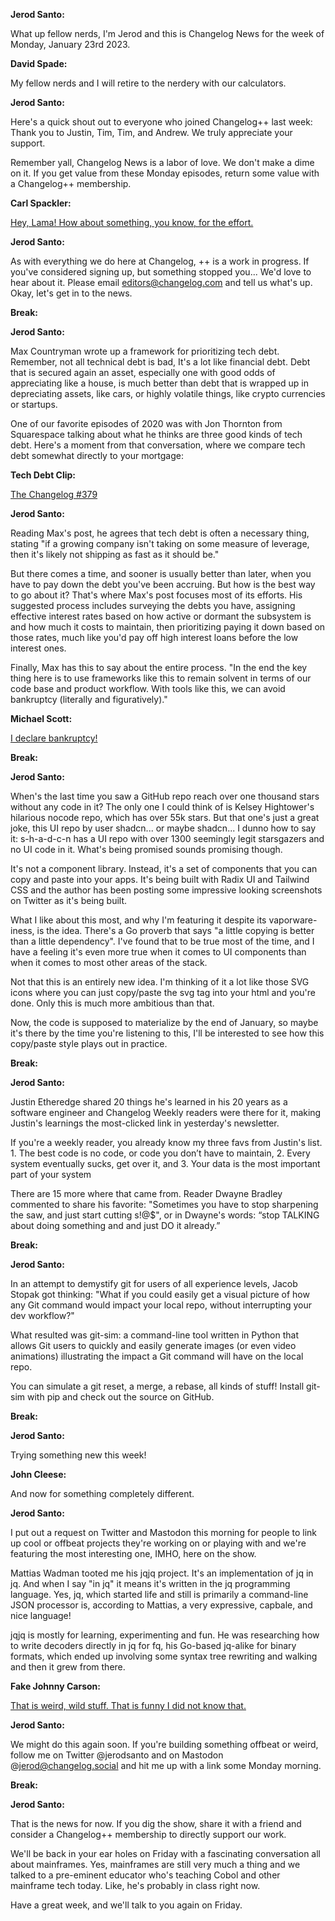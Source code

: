 **Jerod Santo:**

What up fellow nerds, I'm Jerod and this is Changelog News for the week of Monday, January 23rd 2023.

**David Spade:**

My fellow nerds and I will retire to the nerdery with our calculators.

**Jerod Santo:**

Here's a quick shout out to everyone who joined Changelog++ last week: Thank you to Justin, Tim, Tim, and Andrew. We truly appreciate your support.

Remember yall, Changelog News is a labor of love. We don't make a dime on it. If you get value from these Monday episodes, return some value with a Changelog++ membership.

**Carl Spackler:**

[Hey, Lama! How about something, you know, for the effort.](https://www.youtube.com/watch?v=TkLH56VlKT0)

**Jerod Santo:**

As with everything we do here at Changelog, ++ is a work in progress. If you've considered signing up, but something stopped you... We'd love to hear about it. Please email editors@changelog.com and tell us what's up. Okay, let's get in to the news.

**Break:**

**Jerod Santo:**

Max Countryman wrote up a framework for prioritizing tech debt. Remember, not all technical debt is bad, It's a lot like financial debt. Debt that is secured again an asset, especially one with good odds of appreciating like a house, is much better than debt that is wrapped up in depreciating assets, like cars, or highly volatile things, like crypto currencies or startups.

One of our favorite episodes of 2020 was with Jon Thornton from Squarespace talking about what he thinks are three good kinds of tech debt. Here's a moment from that conversation, where we compare tech debt somewhat directly to your mortgage:

**Tech Debt Clip:**

[The Changelog #379](https://changelog.fm/379)

**Jerod Santo:**

Reading Max's post, he agrees that tech debt is often a necessary thing, stating "if a growing company isn't taking on some measure of leverage, then it's likely not shipping as fast as it should be."

But there comes a time, and sooner is usually better than later, when you have to pay down the debt you've been accruing. But how is the best way to go about it? That's where Max's post focuses most of its efforts. His suggested process includes surveying the debts you have, assigning effective interest rates based on how active or dormant the subsystem is and how much it costs to maintain, then prioritizing paying it down based on those rates, much like you'd pay off high interest loans before the low interest ones.

Finally, Max has this to say about the entire process. "In the end the key thing here is to use frameworks like this to remain solvent in terms of our code base and product workflow. With tools like this, we can avoid bankruptcy (literally and figuratively)."

**Michael Scott:**

[I declare bankruptcy!](https://www.youtube.com/watch?v=T_d3teq6pWw)

**Break:**

**Jerod Santo:**

When's the last time you saw a GitHub repo reach over one thousand stars without any code in it? The only one I could think of is Kelsey Hightower's hilarious nocode repo, which has over 55k stars. But that one's just a great joke, this UI repo by user shadcn... or maybe shadcn... I dunno how to say it: s-h-a-d-c-n has a UI repo with over 1300 seemingly legit starsgazers and no UI code in it. What's being promised sounds promising though.

It's not a component library. Instead, it's a set of components that you can copy and paste into your apps. It's being built with Radix UI and Tailwind CSS and the author has been posting some impressive looking screenshots on Twitter as it's being built.

What I like about this most, and why I'm featuring it despite its vaporware-iness, is the idea. There's a Go proverb that says "a little copying is better than a little dependency". I've found that to be true most of the time, and I have a feeling it's even more true when it comes to UI components than when it comes to most other areas of the stack.

Not that this is an entirely new idea. I'm thinking of it a lot like those SVG icons where you can just copy/paste the svg tag into your html and you're done. Only this is much more ambitious than that.

Now, the code is supposed to materialize by the end of January, so maybe it's there by the time you're listening to this, I'll be interested to see how this copy/paste style plays out in practice.

**Break:**

**Jerod Santo:**

Justin Etheredge shared 20 things he's learned in his 20 years as a software engineer and Changelog Weekly readers were there for it, making Justin's learnings the most-clicked link in yesterday's newsletter.

If you're a weekly reader, you already know my three favs from Justin's list. 1. The best code is no code, or code you don’t have to maintain, 2. Every system eventually sucks, get over it, and 3. Your data is the most important part of your system

There are 15 more where that came from. Reader Dwayne Bradley commented to share his favorite: "Sometimes you have to stop sharpening the saw, and just start cutting s!@$", or in Dwayne's words: “stop TALKING about doing something and and just DO it already.”

**Break:**

**Jerod Santo:**

In an attempt to demystify git for users of all experience levels, Jacob Stopak got thinking: "What if you could easily get a visual picture of how any Git command would impact your local repo, without interrupting your dev workflow?"

What resulted was git-sim: a command-line tool written in Python that allows Git users to quickly and easily generate images (or even video animations) illustrating the impact a Git command will have on the local repo.

You can simulate a git reset, a merge, a rebase, all kinds of stuff! Install git-sim with pip and check out the source on GitHub.

**Break:**

**Jerod Santo:**

Trying something new this week!

**John Cleese:**

And now for something completely different.

**Jerod Santo:**

I put out a request on Twitter and Mastodon this morning for people to link up cool or offbeat projects they're working on or playing with and we're featuring the most interesting one, IMHO, here on the show.

Mattias Wadman tooted me his jqjq project. It's an implementation of jq in jq. And when I say "in jq" it means it's written in the jq programming language. Yes, jq, which started life and still is primarily a command-line JSON processor is, according to Mattias, a very expressive, capbale, and nice language!

jqjq is mostly for learning, experimenting and fun. He was researching how to write decoders directly in jq for fq, his Go-based jq-alike for binary formats, which ended up involving some syntax tree rewriting and walking and then it grew from there.

**Fake Johnny Carson:**

[That is weird, wild stuff. That is funny I did not know that.](https://www.youtube.com/watch?v=Sas71tmPFAs)

**Jerod Santo:**

We might do this again soon. If you're building something offbeat or weird, follow me on Twitter @jerodsanto and on Mastodon @jerod@changelog.social and hit me up with a link some Monday morning.

**Break:**

**Jerod Santo:**

That is the news for now. If you dig the show, share it with a friend and consider a Changelog++ membership to directly support our work.

We'll be back in your ear holes on Friday with a fascinating conversation all about mainframes. Yes, mainframes are still very much a thing and we talked to a pre-eminent educator who's teaching Cobol and other mainframe tech today. Like, he's probably in class right now.

Have a great week, and we'll talk to you again on Friday.
